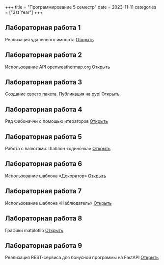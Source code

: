 +++
title = "Программирование 5 семестр"
date = 2023-11-11
categories = ["3st Year"]
+++

## Лабораторная работа 1
Реализация удаленного импорта
[Открыть](https://github.com/morozovvaa/prog5lab1)

## Лабораторная работа 2
Использование API openweathermap.org
[Открыть](https://github.com/morozovvaa/prog5lab2)

## Лабораторная работа 3
Создание своего пакета. Публикация на pypi
[Открыть](https://github.com/morozovvaa/prog5lab3)

## Лабораторная работа 4
Ряд Фибоначчи с помощью итераторов
[Открыть](https://github.com/morozovvaa/prog5lab4)

## Лабораторная работа 5
Работа с валютами. Шаблон «одиночка»
[Открыть](https://github.com/morozovvaa/prog5lab5)

## Лабораторная работа 6
Использование шаблона «Декоратор»
[Открыть](https://github.com/morozovvaa/prog5lab6)

## Лабораторная работа 7
Использование шаблона «Наблюдатель»
[Открыть](https://github.com/morozovvaa/prog5lab7)

## Лабораторная работа 8
Графики matplotlib
[Открыть](https://colab.research.google.com/drive/13bTkSgPu73EQDsthHs-RG00Kl0O1t2_X?usp=sharing)

## Лабораторная работа 9
Реализация REST-сервиса для бонусной программы на FastAPI
[Открыть](https://github.com/morozovvaa/prog5lab9)

